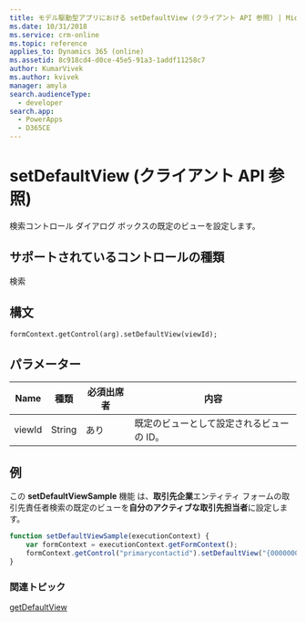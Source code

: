 ```yaml
---
title: モデル駆動型アプリにおける setDefaultView (クライアント API 参照) | MicrosoftDocs
ms.date: 10/31/2018
ms.service: crm-online
ms.topic: reference
applies_to: Dynamics 365 (online)
ms.assetid: 8c918cd4-d0ce-45e5-91a3-1addf11258c7
author: KumarVivek
ms.author: kvivek
manager: amyla
search.audienceType:
  - developer
search.app:
  - PowerApps
  - D365CE
---
```

# <a name="setdefaultview-client-api-reference"></a>setDefaultView (クライアント API 参照)



検索コントロール ダイアログ ボックスの既定のビューを設定します。

## <a name="control-types-supported"></a>サポートされているコントロールの種類

検索

## <a name="syntax"></a>構文

`formContext.getControl(arg).setDefaultView(viewId);`

## <a name="parameter"></a>パラメーター

|Name|種類​​|必須出席者|内容|
|--|--|--|--|
|viewId|String|あり|既定のビューとして設定されるビューの ID。|

## <a name="example"></a>例

この **setDefaultViewSample** 機能 は、**取引先企業**エンティティ フォームの取引先責任者検索の既定のビューを**自分のアクティブな取引先担当者**に設定します。

```JavaScript
function setDefaultViewSample(executionContext) {
    var formContext = executionContext.getFormContext();
    formContext.getControl("primarycontactid").setDefaultView("{00000000-0000-0000-00AA-000010001003}");
}
```

### <a name="related-topics"></a>関連トピック

[getDefaultView](getDefaultView.md) 


